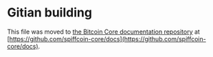 Gitian building
================

This file was moved to [the Bitcoin Core documentation repository](https://github.com/spiffcoin-core/docs/blob/master/gitian-building.md) at [https://github.com/spiffcoin-core/docs](https://github.com/spiffcoin-core/docs).
